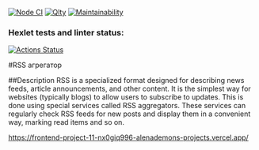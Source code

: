 [![Node CI](https://github.com/AlenaDemon/frontend-project-11/actions/workflows/nodejs.yml/badge.svg)](https://github.com/AlenaDemon/frontend-project-11/actions/workflows/nodejs.yml)
[![Qlty](https://github.com/AlenaDemon/frontend-project-11/actions/workflows/build.yml/badge.svg)](https://github.com/AlenaDemon/frontend-project-11/actions/workflows/build.yml)
[![Maintainability](https://qlty.sh/badges/17506f81-391a-42bf-b38c-8826b0e5b444/maintainability.svg)](https://qlty.sh/gh/AlenaDemon/projects/frontend-project-11)
### Hexlet tests and linter status:
[![Actions Status](https://github.com/AlenaDemon/frontend-project-11/actions/workflows/hexlet-check.yml/badge.svg)](https://github.com/AlenaDemon/frontend-project-11/actions)

#RSS агрегатор

##Description
RSS is a specialized format designed for describing news feeds, article announcements, and other content. It is the simplest way for websites (typically blogs) to allow users to subscribe to updates. This is done using special services called RSS aggregators. These services can regularly check RSS feeds for new posts and display them in a convenient way, marking read items and so on.

https://frontend-project-11-nx0giq996-alenademons-projects.vercel.app/